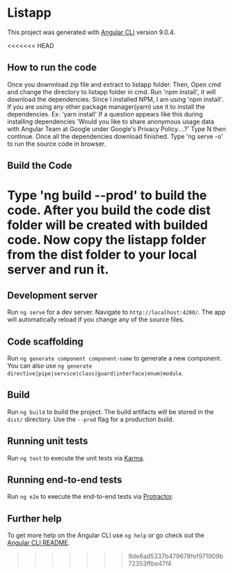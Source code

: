 # Listapp

This project was generated with [Angular CLI](https://github.com/angular/angular-cli) version 9.0.4.

<<<<<<< HEAD
## How to run the code
Once you downnload zip file and extract to listapp folder. 
Then, Open cmd and change the directory to listapp folder in cmd. 
Run 'npm install', it will download the dependencies.
Since I installed NPM, I am using 'npm install'. If you are using any other package manager(yarn) use it to install the dependencies. Ex: 'yarn install' 
If a question appears like this during installing dependencies 'Would you like to share anonymous usage data with Angular Team at Google under Google's Privacy Policy....?' Type N then continue.
Once all the dependencies download finished. 
Type 'ng serve -o' to run the source code in browser.

## Build the Code
Type 'ng build --prod' to build the code.
After you build the code dist folder will be created with builded code. 
Now copy the listapp folder from the dist folder to your local server and run it.
=======
## Development server

Run `ng serve` for a dev server. Navigate to `http://localhost:4200/`. The app will automatically reload if you change any of the source files.

## Code scaffolding

Run `ng generate component component-name` to generate a new component. You can also use `ng generate directive|pipe|service|class|guard|interface|enum|module`.

## Build

Run `ng build` to build the project. The build artifacts will be stored in the `dist/` directory. Use the `--prod` flag for a production build.

## Running unit tests

Run `ng test` to execute the unit tests via [Karma](https://karma-runner.github.io).

## Running end-to-end tests

Run `ng e2e` to execute the end-to-end tests via [Protractor](http://www.protractortest.org/).

## Further help

To get more help on the Angular CLI use `ng help` or go check out the [Angular CLI README](https://github.com/angular/angular-cli/blob/master/README.md).
>>>>>>> 9de6ad5337b479678fef971909b72353ffbe47f4
